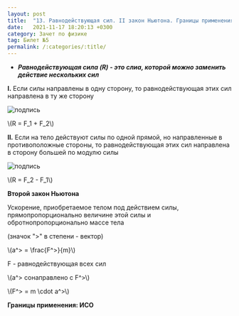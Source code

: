 ```yaml
---
layout: post
title:  "13. Равнодействующая сил. II закон Ньютона. Границы применения"
date:   2021-11-17 18:20:13 +0300
category: Зачет по физике 
tag: Билет №5
permalink: /:categories/:title/
---
```

- ***Равнодействующая сила (R) - это слиа, которой можно заменить действие нескольких сил***

**I.** Если силы направлены в одну сторону, то равнодействующая этих сил направлена в ту же сторону

![подпись](https://sun9-62.userapi.com/s/v1/ig2/D8sJ3QOHneYdDHaA5MZ-oxLWFRzng2mLoQSVhNBAQ8-LRXsjSlgWEcGKL6Kj4zij-rbRXHokQKl_puoW8GApUrEA.jpg?size=1440x1920&quality=95&type=album)

<p>\(R = F_1 + F_2\)</p>

**II.** Если на тело действуют силы по одной прямой, но направленные в противоположные стороны, то равнодействующая этих сил направлена в сторону большей по модулю силы 

![подпись](https://sun9-61.userapi.com/s/v1/ig2/SPZrniA2v4ozIt-AY0WYclWk--YWXTTLXJoTiY61aICy4bfE6JR793VtbchLdougDoswN8WHAK6qBGtk_5xeXA26.jpg?size=1440x1920&quality=95&type=album)

<p>\(R = F_2 - F_1\)</p>

**Второй закон Ньютона**

Ускорение, приобретаемое телом под действием силы, прямопропорционально величине этой силы и обротнопропорционально массе тела

(значок ">" в степени - вектор)

<p>\(a^> = \frac{F^>}{m}\)</p>

F - равнодействующая всех сил

<p>\(a^> сонаправлено с F^>\)</p>

<p>\(F^> = m \cdot a^>\)</p>

**Границы применения: ИСО**